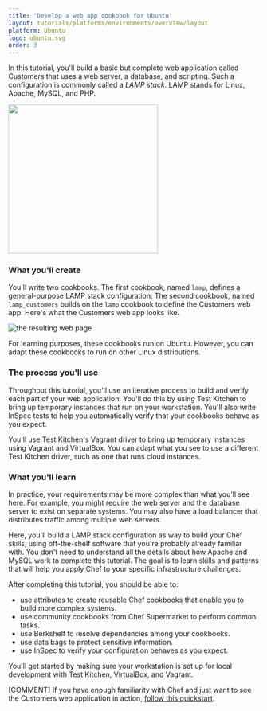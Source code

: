 ```yaml
---
title: 'Develop a web app cookbook for Ubuntu'
layout: tutorials/platforms/environments/overview/layout
platform: Ubuntu
logo: ubuntu.svg
order: 3
---
```

In this tutorial, you'll build a basic but complete web application called Customers that uses a web server, a database, and scripting. Such a configuration is commonly called a _LAMP stack_. LAMP stands for Linux, Apache, MySQL, and PHP.

<img src="/assets/images/misc/lamp-stack-all.svg" style="width: 300px; box-shadow: none;"/>

### What you'll create

You'll write two cookbooks. The first cookbook, named `lamp`, defines a general-purpose LAMP stack configuration. The second cookbook, named `lamp_customers` builds on the `lamp` cookbook to define the Customers web app. Here's what the Customers web app looks like.

![the resulting web page](misc/manage_customers_node.png)

For learning purposes, these cookbooks run on Ubuntu. However, you can adapt these cookbooks to run on other Linux distributions.

### The process you'll use

Throughout this tutorial, you'll use an iterative process to build and verify each part of your web application. You'll do this by using Test Kitchen to bring up temporary instances that run on your workstation. You'll also write InSpec tests to help you automatically verify that your cookbooks behave as you expect.

You'll use Test Kitchen's Vagrant driver to bring up temporary instances using Vagrant and VirtualBox. You can adapt what you see to use a different Test Kitchen driver, such as one that runs cloud instances.

### What you'll learn

In practice, your requirements may be more complex than what you'll see here. For example, you might require the web server and the database server to exist on separate systems. You may also have a load balancer that distributes traffic among multiple web servers.

Here, you'll build a LAMP stack configuration as way to build your Chef skills, using off-the-shelf software that you're probably already familiar with. You don't need to understand all the details about how Apache and MySQL work to complete this tutorial. The goal is to learn skills and patterns that will help you apply Chef to your specific infrastructure challenges.

After completing this tutorial, you should be able to:

* use attributes to create reusable Chef cookbooks that enable you to build more complex systems.
* use community cookbooks from Chef Supermarket to perform common tasks.
* use Berkshelf to resolve dependencies among your cookbooks.
* use data bags to protect sensitive information.
* use InSpec to verify your configuration behaves as you expect.

You'll get started by making sure your workstation is set up for local development with Test Kitchen, VirtualBox, and Vagrant.

[COMMENT] If you have enough familiarity with Chef and just want to see the Customers web application in action, [follow this quickstart](/tutorials/create-a-web-app-cookbook/ubuntu/bring-up-the-web-app-using-test-kitchen/).
